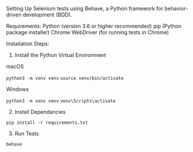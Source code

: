 Setting Up Selenium tests using Behave, a Python framework for behavior-driven development (BDD).

Requirements: 
Python (version 3.6 or higher recommended)
pip (Python package installer)
Chrome WebDriver (for running tests in Chrome)

Installation Steps:

1. Install the Python Virtual Environment 

macOS

```python3 -m venv venv```
```source venv/bin/activate```


Windows

```python3 -m venv venv```
```venv\Scripts\activate```


2. Install Dependancies

```pip install -r requirements.txt```

3. Run Tests

```behave```